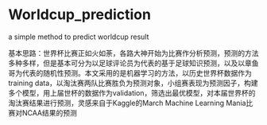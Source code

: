 Worldcup_prediction
===================

a simple method to predict worldcup result

基本思路：世界杯比赛正如火如荼，各路大神开始为比赛作分析预测，预测的方法多种多样，但是基本可分为以足球评论员为代表的基于足球知识预测，以及以章鱼哥为代表的随机性预测。本文采用的是机器学习的方法，以历史世界杯数据作为training data，以淘汰赛两队比赛胜负为预测对象，小组赛表现为预测因子，构建多个模型，用上届世杯的数据作为validation，筛选出最优模型，对本届世界杯的淘汰赛结果进行预测，灵感来自于Kaggle的March Machine Learning Mania比赛对NCAA结果的预测
